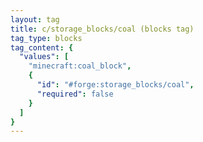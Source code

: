 ```yaml
---
layout: tag
title: c/storage_blocks/coal (blocks tag)
tag_type: blocks
tag_content: {
  "values": [
    "minecraft:coal_block",
    {
      "id": "#forge:storage_blocks/coal",
      "required": false
    }
  ]
}
---
```

